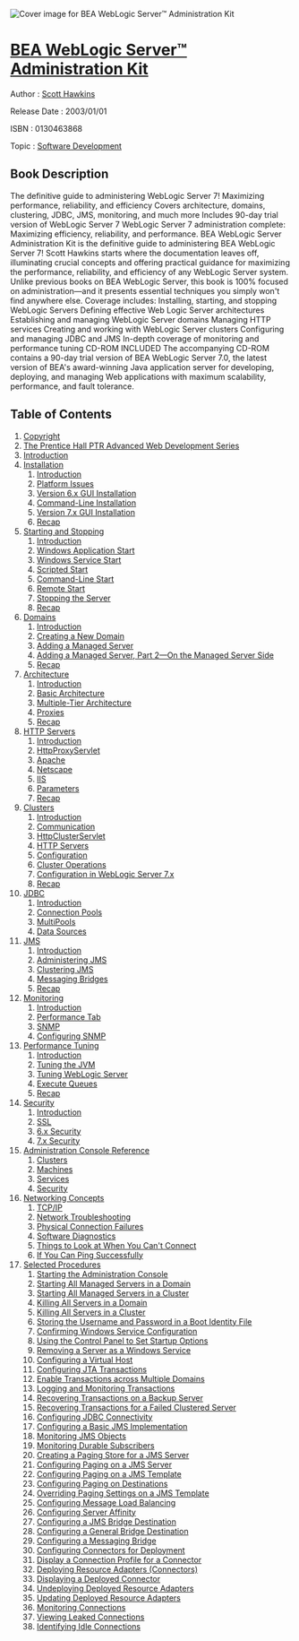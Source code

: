 ![Cover image for BEA WebLogic Server™ Administration Kit](https://imgdetail.ebookreading.net/cover/cover/software_development/EB0130463868.jpg)

[BEA WebLogic Server™ Administration Kit](https://ebookreading.net/view/book/BEA+WebLogic+Server%E2%84%A2+Administration+Kit-EB0130463868_1.html "BEA WebLogic Server™ Administration Kit")
====================================================================================================================

Author : [Scott Hawkins](https://ebookreading.net/search/author/Scott+Hawkins)

Release Date : 2003/01/01

ISBN : 0130463868

Topic : [Software Development](https://ebookreading.net/search/category/software-development)

Book Description
-----------------

The definitive guide to administering WebLogic Server 7!
Maximizing performance, reliability, and efficiency
Covers architecture, domains, clustering, JDBC, JMS, monitoring, and much more
Includes 90-day trial version of WebLogic Server 7
WebLogic Server 7 administration complete: Maximizing efficiency, reliability, and performance.
BEA WebLogic Server Administration Kit is the definitive guide to administering BEA WebLogic Server 7! Scott Hawkins starts where the documentation leaves off, illuminating crucial concepts and offering practical guidance for maximizing the performance, reliability, and efficiency of any WebLogic Server system. Unlike previous books on BEA WebLogic Server, this book is 100% focused on administration—and it presents essential techniques you simply won't find anywhere else. Coverage includes:
Installing, starting, and stopping WebLogic Servers
Defining effective Web Logic Server architectures
Establishing and managing WebLogic Server domains
Managing HTTP services
Creating and working with WebLogic Server clusters
Configuring and managing JDBC and JMS
In-depth coverage of monitoring and performance tuning
CD-ROM INCLUDED
The accompanying CD-ROM contains a 90-day trial version of BEA WebLogic Server 7.0, the latest version of BEA's award-winning Java application server for developing, deploying, and managing Web applications with maximum scalability, performance, and fault tolerance.
              
Table of Contents
-----------------

1. [Copyright](https://ebookreading.net/view/book/BEA+WebLogic+Server%E2%84%A2+Administration+Kit-EB0130463868_1.html)
1. [The Prentice Hall PTR Advanced Web Development Series](https://ebookreading.net/view/book/BEA+WebLogic+Server%E2%84%A2+Administration+Kit-EB0130463868_2.html)
1. [Introduction](https://ebookreading.net/view/book/BEA+WebLogic+Server%E2%84%A2+Administration+Kit-EB0130463868_3.html)
1. [Installation](https://ebookreading.net/view/book/BEA+WebLogic+Server%E2%84%A2+Administration+Kit-EB0130463868_4.html)
    1. [Introduction](https://ebookreading.net/view/book/BEA+WebLogic+Server%E2%84%A2+Administration+Kit-EB0130463868_5.html)
    1. [Platform Issues](https://ebookreading.net/view/book/BEA+WebLogic+Server%E2%84%A2+Administration+Kit-EB0130463868_6.html)
    1. [Version 6.x GUI Installation](https://ebookreading.net/view/book/BEA+WebLogic+Server%E2%84%A2+Administration+Kit-EB0130463868_7.html)
    1. [Command-Line Installation](https://ebookreading.net/view/book/BEA+WebLogic+Server%E2%84%A2+Administration+Kit-EB0130463868_8.html)
    1. [Version 7.x GUI Installation](https://ebookreading.net/view/book/BEA+WebLogic+Server%E2%84%A2+Administration+Kit-EB0130463868_9.html)
    1. [Recap](https://ebookreading.net/view/book/BEA+WebLogic+Server%E2%84%A2+Administration+Kit-EB0130463868_10.html)
1. [Starting and Stopping](https://ebookreading.net/view/book/BEA+WebLogic+Server%E2%84%A2+Administration+Kit-EB0130463868_11.html)
    1. [Introduction](https://ebookreading.net/view/book/BEA+WebLogic+Server%E2%84%A2+Administration+Kit-EB0130463868_12.html)
    1. [Windows Application Start](https://ebookreading.net/view/book/BEA+WebLogic+Server%E2%84%A2+Administration+Kit-EB0130463868_13.html)
    1. [Windows Service Start](https://ebookreading.net/view/book/BEA+WebLogic+Server%E2%84%A2+Administration+Kit-EB0130463868_14.html)
    1. [Scripted Start](https://ebookreading.net/view/book/BEA+WebLogic+Server%E2%84%A2+Administration+Kit-EB0130463868_15.html)
    1. [Command-Line Start](https://ebookreading.net/view/book/BEA+WebLogic+Server%E2%84%A2+Administration+Kit-EB0130463868_16.html)
    1. [Remote Start](https://ebookreading.net/view/book/BEA+WebLogic+Server%E2%84%A2+Administration+Kit-EB0130463868_17.html)
    1. [Stopping the Server](https://ebookreading.net/view/book/BEA+WebLogic+Server%E2%84%A2+Administration+Kit-EB0130463868_18.html)
    1. [Recap](https://ebookreading.net/view/book/BEA+WebLogic+Server%E2%84%A2+Administration+Kit-EB0130463868_19.html)
1. [Domains](https://ebookreading.net/view/book/BEA+WebLogic+Server%E2%84%A2+Administration+Kit-EB0130463868_20.html)
    1. [Introduction](https://ebookreading.net/view/book/BEA+WebLogic+Server%E2%84%A2+Administration+Kit-EB0130463868_21.html)
    1. [Creating a New Domain](https://ebookreading.net/view/book/BEA+WebLogic+Server%E2%84%A2+Administration+Kit-EB0130463868_22.html)
    1. [Adding a Managed Server](https://ebookreading.net/view/book/BEA+WebLogic+Server%E2%84%A2+Administration+Kit-EB0130463868_23.html)
    1. [Adding a Managed Server, Part 2—On the Managed Server Side](https://ebookreading.net/view/book/BEA+WebLogic+Server%E2%84%A2+Administration+Kit-EB0130463868_24.html)
    1. [Recap](https://ebookreading.net/view/book/BEA+WebLogic+Server%E2%84%A2+Administration+Kit-EB0130463868_25.html)
1. [Architecture](https://ebookreading.net/view/book/BEA+WebLogic+Server%E2%84%A2+Administration+Kit-EB0130463868_26.html)
    1. [Introduction](https://ebookreading.net/view/book/BEA+WebLogic+Server%E2%84%A2+Administration+Kit-EB0130463868_27.html)
    1. [Basic Architecture](https://ebookreading.net/view/book/BEA+WebLogic+Server%E2%84%A2+Administration+Kit-EB0130463868_28.html)
    1. [Multiple-Tier Architecture](https://ebookreading.net/view/book/BEA+WebLogic+Server%E2%84%A2+Administration+Kit-EB0130463868_29.html)
    1. [Proxies](https://ebookreading.net/view/book/BEA+WebLogic+Server%E2%84%A2+Administration+Kit-EB0130463868_30.html)
    1. [Recap](https://ebookreading.net/view/book/BEA+WebLogic+Server%E2%84%A2+Administration+Kit-EB0130463868_31.html)
1. [HTTP Servers](https://ebookreading.net/view/book/BEA+WebLogic+Server%E2%84%A2+Administration+Kit-EB0130463868_32.html)
    1. [Introduction](https://ebookreading.net/view/book/BEA+WebLogic+Server%E2%84%A2+Administration+Kit-EB0130463868_33.html)
    1. [HttpProxyServlet](https://ebookreading.net/view/book/BEA+WebLogic+Server%E2%84%A2+Administration+Kit-EB0130463868_34.html)
    1. [Apache](https://ebookreading.net/view/book/BEA+WebLogic+Server%E2%84%A2+Administration+Kit-EB0130463868_35.html)
    1. [Netscape](https://ebookreading.net/view/book/BEA+WebLogic+Server%E2%84%A2+Administration+Kit-EB0130463868_36.html)
    1. [IIS](https://ebookreading.net/view/book/BEA+WebLogic+Server%E2%84%A2+Administration+Kit-EB0130463868_37.html)
    1. [Parameters](https://ebookreading.net/view/book/BEA+WebLogic+Server%E2%84%A2+Administration+Kit-EB0130463868_38.html)
    1. [Recap](https://ebookreading.net/view/book/BEA+WebLogic+Server%E2%84%A2+Administration+Kit-EB0130463868_39.html)
1. [Clusters](https://ebookreading.net/view/book/BEA+WebLogic+Server%E2%84%A2+Administration+Kit-EB0130463868_40.html)
    1. [Introduction](https://ebookreading.net/view/book/BEA+WebLogic+Server%E2%84%A2+Administration+Kit-EB0130463868_41.html)
    1. [Communication](https://ebookreading.net/view/book/BEA+WebLogic+Server%E2%84%A2+Administration+Kit-EB0130463868_42.html)
    1. [HttpClusterServlet](https://ebookreading.net/view/book/BEA+WebLogic+Server%E2%84%A2+Administration+Kit-EB0130463868_43.html)
    1. [HTTP Servers](https://ebookreading.net/view/book/BEA+WebLogic+Server%E2%84%A2+Administration+Kit-EB0130463868_44.html)
    1. [Configuration](https://ebookreading.net/view/book/BEA+WebLogic+Server%E2%84%A2+Administration+Kit-EB0130463868_45.html)
    1. [Cluster Operations](https://ebookreading.net/view/book/BEA+WebLogic+Server%E2%84%A2+Administration+Kit-EB0130463868_46.html)
    1. [Configuration in WebLogic Server 7.x](https://ebookreading.net/view/book/BEA+WebLogic+Server%E2%84%A2+Administration+Kit-EB0130463868_47.html)
    1. [Recap](https://ebookreading.net/view/book/BEA+WebLogic+Server%E2%84%A2+Administration+Kit-EB0130463868_48.html)
1. [JDBC](https://ebookreading.net/view/book/BEA+WebLogic+Server%E2%84%A2+Administration+Kit-EB0130463868_49.html)
    1. [Introduction](https://ebookreading.net/view/book/BEA+WebLogic+Server%E2%84%A2+Administration+Kit-EB0130463868_50.html)
    1. [Connection Pools](https://ebookreading.net/view/book/BEA+WebLogic+Server%E2%84%A2+Administration+Kit-EB0130463868_51.html)
    1. [MultiPools](https://ebookreading.net/view/book/BEA+WebLogic+Server%E2%84%A2+Administration+Kit-EB0130463868_52.html)
    1. [Data Sources](https://ebookreading.net/view/book/BEA+WebLogic+Server%E2%84%A2+Administration+Kit-EB0130463868_53.html)
1. [JMS](https://ebookreading.net/view/book/BEA+WebLogic+Server%E2%84%A2+Administration+Kit-EB0130463868_54.html)
    1. [Introduction](https://ebookreading.net/view/book/BEA+WebLogic+Server%E2%84%A2+Administration+Kit-EB0130463868_55.html)
    1. [Administering JMS](https://ebookreading.net/view/book/BEA+WebLogic+Server%E2%84%A2+Administration+Kit-EB0130463868_56.html)
    1. [Clustering JMS](https://ebookreading.net/view/book/BEA+WebLogic+Server%E2%84%A2+Administration+Kit-EB0130463868_57.html)
    1. [Messaging Bridges](https://ebookreading.net/view/book/BEA+WebLogic+Server%E2%84%A2+Administration+Kit-EB0130463868_58.html)
    1. [Recap](https://ebookreading.net/view/book/BEA+WebLogic+Server%E2%84%A2+Administration+Kit-EB0130463868_59.html)
1. [Monitoring](https://ebookreading.net/view/book/BEA+WebLogic+Server%E2%84%A2+Administration+Kit-EB0130463868_60.html)
    1. [Introduction](https://ebookreading.net/view/book/BEA+WebLogic+Server%E2%84%A2+Administration+Kit-EB0130463868_61.html)
    1. [Performance Tab](https://ebookreading.net/view/book/BEA+WebLogic+Server%E2%84%A2+Administration+Kit-EB0130463868_62.html)
    1. [SNMP](https://ebookreading.net/view/book/BEA+WebLogic+Server%E2%84%A2+Administration+Kit-EB0130463868_63.html)
    1. [Configuring SNMP](https://ebookreading.net/view/book/BEA+WebLogic+Server%E2%84%A2+Administration+Kit-EB0130463868_64.html)
1. [Performance Tuning](https://ebookreading.net/view/book/BEA+WebLogic+Server%E2%84%A2+Administration+Kit-EB0130463868_65.html)
    1. [Introduction](https://ebookreading.net/view/book/BEA+WebLogic+Server%E2%84%A2+Administration+Kit-EB0130463868_66.html)
    1. [Tuning the JVM](https://ebookreading.net/view/book/BEA+WebLogic+Server%E2%84%A2+Administration+Kit-EB0130463868_67.html)
    1. [Tuning WebLogic Server](https://ebookreading.net/view/book/BEA+WebLogic+Server%E2%84%A2+Administration+Kit-EB0130463868_68.html)
    1. [Execute Queues](https://ebookreading.net/view/book/BEA+WebLogic+Server%E2%84%A2+Administration+Kit-EB0130463868_69.html)
    1. [Recap](https://ebookreading.net/view/book/BEA+WebLogic+Server%E2%84%A2+Administration+Kit-EB0130463868_70.html)
1. [Security](https://ebookreading.net/view/book/BEA+WebLogic+Server%E2%84%A2+Administration+Kit-EB0130463868_71.html)
    1. [Introduction](https://ebookreading.net/view/book/BEA+WebLogic+Server%E2%84%A2+Administration+Kit-EB0130463868_72.html)
    1. [SSL](https://ebookreading.net/view/book/BEA+WebLogic+Server%E2%84%A2+Administration+Kit-EB0130463868_73.html)
    1. [6.x Security](https://ebookreading.net/view/book/BEA+WebLogic+Server%E2%84%A2+Administration+Kit-EB0130463868_74.html)
    1. [7.x Security](https://ebookreading.net/view/book/BEA+WebLogic+Server%E2%84%A2+Administration+Kit-EB0130463868_75.html)
1. [Administration Console Reference](https://ebookreading.net/view/book/BEA+WebLogic+Server%E2%84%A2+Administration+Kit-EB0130463868_76.html)
    1. [Clusters](https://ebookreading.net/view/book/BEA+WebLogic+Server%E2%84%A2+Administration+Kit-EB0130463868_77.html)
    1. [Machines](https://ebookreading.net/view/book/BEA+WebLogic+Server%E2%84%A2+Administration+Kit-EB0130463868_78.html)
    1. [Services](https://ebookreading.net/view/book/BEA+WebLogic+Server%E2%84%A2+Administration+Kit-EB0130463868_79.html)
    1. [Security](https://ebookreading.net/view/book/BEA+WebLogic+Server%E2%84%A2+Administration+Kit-EB0130463868_80.html)
1. [Networking Concepts](https://ebookreading.net/view/book/BEA+WebLogic+Server%E2%84%A2+Administration+Kit-EB0130463868_81.html)
    1. [TCP/IP](https://ebookreading.net/view/book/BEA+WebLogic+Server%E2%84%A2+Administration+Kit-EB0130463868_82.html)
    1. [Network Troubleshooting](https://ebookreading.net/view/book/BEA+WebLogic+Server%E2%84%A2+Administration+Kit-EB0130463868_83.html)
    1. [Physical Connection Failures](https://ebookreading.net/view/book/BEA+WebLogic+Server%E2%84%A2+Administration+Kit-EB0130463868_84.html)
    1. [Software Diagnostics](https://ebookreading.net/view/book/BEA+WebLogic+Server%E2%84%A2+Administration+Kit-EB0130463868_85.html)
    1. [Things to Look at When You Can&#39;t Connect](https://ebookreading.net/view/book/BEA+WebLogic+Server%E2%84%A2+Administration+Kit-EB0130463868_86.html)
    1. [If You Can Ping Successfully](https://ebookreading.net/view/book/BEA+WebLogic+Server%E2%84%A2+Administration+Kit-EB0130463868_87.html)
1. [Selected Procedures](https://ebookreading.net/view/book/BEA+WebLogic+Server%E2%84%A2+Administration+Kit-EB0130463868_88.html)
    1. [Starting the Administration Console](https://ebookreading.net/view/book/BEA+WebLogic+Server%E2%84%A2+Administration+Kit-EB0130463868_89.html)
    1. [Starting All Managed Servers in a Domain](https://ebookreading.net/view/book/BEA+WebLogic+Server%E2%84%A2+Administration+Kit-EB0130463868_90.html)
    1. [Starting All Managed Servers in a Cluster](https://ebookreading.net/view/book/BEA+WebLogic+Server%E2%84%A2+Administration+Kit-EB0130463868_91.html)
    1. [Killing All Servers in a Domain](https://ebookreading.net/view/book/BEA+WebLogic+Server%E2%84%A2+Administration+Kit-EB0130463868_92.html)
    1. [Killing All Servers in a Cluster](https://ebookreading.net/view/book/BEA+WebLogic+Server%E2%84%A2+Administration+Kit-EB0130463868_93.html)
    1. [Storing the Username and Password in a Boot Identity File](https://ebookreading.net/view/book/BEA+WebLogic+Server%E2%84%A2+Administration+Kit-EB0130463868_94.html)
    1. [Confirming Windows Service Configuration](https://ebookreading.net/view/book/BEA+WebLogic+Server%E2%84%A2+Administration+Kit-EB0130463868_95.html)
    1. [Using the Control Panel to Set Startup Options](https://ebookreading.net/view/book/BEA+WebLogic+Server%E2%84%A2+Administration+Kit-EB0130463868_96.html)
    1. [Removing a Server as a Windows Service](https://ebookreading.net/view/book/BEA+WebLogic+Server%E2%84%A2+Administration+Kit-EB0130463868_97.html)
    1. [Configuring a Virtual Host](https://ebookreading.net/view/book/BEA+WebLogic+Server%E2%84%A2+Administration+Kit-EB0130463868_98.html)
    1. [Configuring JTA Transactions](https://ebookreading.net/view/book/BEA+WebLogic+Server%E2%84%A2+Administration+Kit-EB0130463868_99.html)
    1. [Enable Transactions across Multiple Domains](https://ebookreading.net/view/book/BEA+WebLogic+Server%E2%84%A2+Administration+Kit-EB0130463868_100.html)
    1. [Logging and Monitoring Transactions](https://ebookreading.net/view/book/BEA+WebLogic+Server%E2%84%A2+Administration+Kit-EB0130463868_101.html)
    1. [Recovering Transactions on a Backup Server](https://ebookreading.net/view/book/BEA+WebLogic+Server%E2%84%A2+Administration+Kit-EB0130463868_102.html)
    1. [Recovering Transactions for a Failed Clustered Server](https://ebookreading.net/view/book/BEA+WebLogic+Server%E2%84%A2+Administration+Kit-EB0130463868_103.html)
    1. [Configuring JDBC Connectivity](https://ebookreading.net/view/book/BEA+WebLogic+Server%E2%84%A2+Administration+Kit-EB0130463868_104.html)
    1. [Configuring a Basic JMS Implementation](https://ebookreading.net/view/book/BEA+WebLogic+Server%E2%84%A2+Administration+Kit-EB0130463868_105.html)
    1. [Monitoring JMS Objects](https://ebookreading.net/view/book/BEA+WebLogic+Server%E2%84%A2+Administration+Kit-EB0130463868_106.html)
    1. [Monitoring Durable Subscribers](https://ebookreading.net/view/book/BEA+WebLogic+Server%E2%84%A2+Administration+Kit-EB0130463868_107.html)
    1. [Creating a Paging Store for a JMS Server](https://ebookreading.net/view/book/BEA+WebLogic+Server%E2%84%A2+Administration+Kit-EB0130463868_108.html)
    1. [Configuring Paging on a JMS Server](https://ebookreading.net/view/book/BEA+WebLogic+Server%E2%84%A2+Administration+Kit-EB0130463868_109.html)
    1. [Configuring Paging on a JMS Template](https://ebookreading.net/view/book/BEA+WebLogic+Server%E2%84%A2+Administration+Kit-EB0130463868_110.html)
    1. [Configuring Paging on Destinations](https://ebookreading.net/view/book/BEA+WebLogic+Server%E2%84%A2+Administration+Kit-EB0130463868_111.html)
    1. [Overriding Paging Settings on a JMS Template](https://ebookreading.net/view/book/BEA+WebLogic+Server%E2%84%A2+Administration+Kit-EB0130463868_112.html)
    1. [Configuring Message Load Balancing](https://ebookreading.net/view/book/BEA+WebLogic+Server%E2%84%A2+Administration+Kit-EB0130463868_113.html)
    1. [Configuring Server Affinity](https://ebookreading.net/view/book/BEA+WebLogic+Server%E2%84%A2+Administration+Kit-EB0130463868_114.html)
    1. [Configuring a JMS Bridge Destination](https://ebookreading.net/view/book/BEA+WebLogic+Server%E2%84%A2+Administration+Kit-EB0130463868_115.html)
    1. [Configuring a General Bridge Destination](https://ebookreading.net/view/book/BEA+WebLogic+Server%E2%84%A2+Administration+Kit-EB0130463868_116.html)
    1. [Configuring a Messaging Bridge](https://ebookreading.net/view/book/BEA+WebLogic+Server%E2%84%A2+Administration+Kit-EB0130463868_117.html)
    1. [Configuring Connectors for Deployment](https://ebookreading.net/view/book/BEA+WebLogic+Server%E2%84%A2+Administration+Kit-EB0130463868_118.html)
    1. [Display a Connection Profile for a Connector](https://ebookreading.net/view/book/BEA+WebLogic+Server%E2%84%A2+Administration+Kit-EB0130463868_119.html)
    1. [Deploying Resource Adapters (Connectors)](https://ebookreading.net/view/book/BEA+WebLogic+Server%E2%84%A2+Administration+Kit-EB0130463868_120.html)
    1. [Displaying a Deployed Connector](https://ebookreading.net/view/book/BEA+WebLogic+Server%E2%84%A2+Administration+Kit-EB0130463868_121.html)
    1. [Undeploying Deployed Resource Adapters](https://ebookreading.net/view/book/BEA+WebLogic+Server%E2%84%A2+Administration+Kit-EB0130463868_122.html)
    1. [Updating Deployed Resource Adapters](https://ebookreading.net/view/book/BEA+WebLogic+Server%E2%84%A2+Administration+Kit-EB0130463868_123.html)
    1. [Monitoring Connections](https://ebookreading.net/view/book/BEA+WebLogic+Server%E2%84%A2+Administration+Kit-EB0130463868_124.html)
    1. [Viewing Leaked Connections](https://ebookreading.net/view/book/BEA+WebLogic+Server%E2%84%A2+Administration+Kit-EB0130463868_125.html)
    1. [Identifying Idle Connections](https://ebookreading.net/view/book/BEA+WebLogic+Server%E2%84%A2+Administration+Kit-EB0130463868_126.html)
